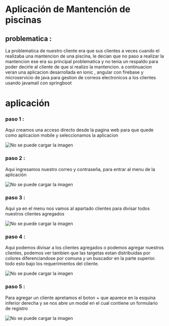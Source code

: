 # Aplicación de Mantención de piscinas

## problematica : 

La problematica de nuestro cliente  era que sus clientes a veces cuando el realizaba una mantencion de una piscina, le decian que no paso a realizar la mantencion
ese era su principal problematica y no tenia un respaldo para poder decirle al cliente de que si realizo la mantencion. a continuacion veran una aplicacion desarrollada en ionic , angular con firebase y microservicio de java para gestion de correos electronicos a los clientes usando javamail con springboot 

# aplicación

### paso 1 :

Aqui creamos una acceso directo desde la pagina web para que quede como aplicacion mobile y seleccionamos la aplicacion 

![No se puede cargar la imagen](src/images/image1.jpeg)


### paso 2 :

Aqui ingresamos nuestro correo y contraseña, para entrar al menu de la aplicación 

![No se puede cargar la imagen](src/images/image2.jpeg)

### paso 3 :

Aqui ya en el menu nos vamos al apartado clientes para divisar todos nuestros clientes agregados

![No se puede cargar la imagen](src/images/image3.jpeg)

### paso 4 :

Aqui podemos divisar a los clientes agregados o podemos agregar nuestros clientes, podemos ver tambien que las targetas estan distribuidas por colores diferenciandose por comuna y un buscador en la parte superior. todo esto bajo los requerimientos del cliente.

![No se puede cargar la imagen](src/images/image4.jpeg)

### paso 5 :

Para agregar un cliente apretamos el boton + que aparece en la esquina inferior derecha y se nos abre un modal en el cual contiene un formulario de registro

![No se puede cargar la imagen](src/images/image5.jpeg)




